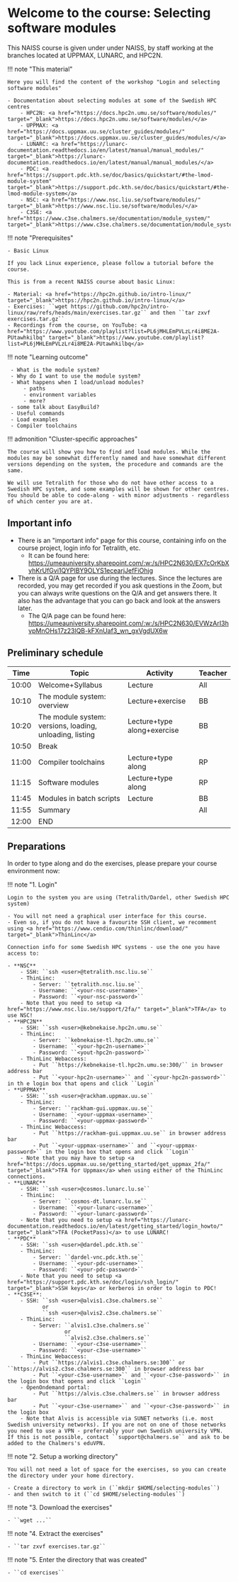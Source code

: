 # Welcome to the course: Selecting software modules 

This NAISS course is given under under NAISS, by staff working at the branches located at UPPMAX, LUNARC, and HPC2N.

!!! note "This material" 

    Here you will find the content of the workshop "Login and selecting software modules" 

    - Documentation about selecting modules at some of the Swedish HPC centres 
        - HPC2N: <a href="https://docs.hpc2n.umu.se/software/modules/" target="_blank">https://docs.hpc2n.umu.se/software/modules/</a> 
        - UPPMAX: <a href="https://docs.uppmax.uu.se/cluster_guides/modules/" target="_blank">https://docs.uppmax.uu.se/cluster_guides/modules/</a>  
        - LUNARC: <a href="https://lunarc-documentation.readthedocs.io/en/latest/manual/manual_modules/" target="_blank">https://lunarc-documentation.readthedocs.io/en/latest/manual/manual_modules/</a>  
        - PDC: <a href="https://support.pdc.kth.se/doc/basics/quickstart/#the-lmod-module-system" target="_blank">https://support.pdc.kth.se/doc/basics/quickstart/#the-lmod-module-system</a>   
        - NSC: <a href="https://www.nsc.liu.se/software/modules/" target="_blank">https://www.nsc.liu.se/software/modules/</a>  
        - C3SE: <a href="https://www.c3se.chalmers.se/documentation/module_system/" target="_blank">https://www.c3se.chalmers.se/documentation/module_system/</a> 

!!! note "Prerequisites"

    - Basic Linux 

    If you lack Linux experience, please follow a tutorial before the course. 

    This is from a recent NAISS course about basic Linux: 
  
    - Material: <a href="https://hpc2n.github.io/intro-linux/" target="_blank">https://hpc2n.github.io/intro-linux/</a>
    - Exercises: ``wget https://github.com/hpc2n/intro-linux/raw/refs/heads/main/exercises.tar.gz`` and then ``tar zxvf exercises.tar.gz`` 
    - Recordings from the course, on YouTube: <a href="https://www.youtube.com/playlist?list=PL6jMHLEmPVLzLr4i8ME2A-PUtawhkilbq" target="_blank">https://www.youtube.com/playlist?list=PL6jMHLEmPVLzLr4i8ME2A-PUtawhkilbq</a> 

!!! note "Learning outcome"   

     - What is the module system?
     - Why do I want to use the module system? 
     - What happens when I load/unload modules? 
         - paths
         - environment variables
         - more?
     - some talk about EasyBuild?
     - Useful commands
     - Load examples
     - Compiler toolchains 

!!! admonition "Cluster-specific approaches"

    The course will show you how to find and load modules. While the modules may be somewhat differently named and have somewhat different versions depending on the system, the procedure and commands are the same. 

    We will use Tetralith for those who do not have other access to a Swedish HPC system, and some examples will be shown for other centres. You should be able to code-along - with minor adjustments - regardless of which center you are at. 

## Important info

- There is an "important info" page for this course, containing info on the course project, login info for Tetralith, etc. 
    - It can be found here: <a href="https://umeauniversity.sharepoint.com/:w:/s/HPC2N630/EX7cOrKbXyhKrUfGvi1QYPIBY9OLYS1ecearjJefFiOhjg" target="_blank">https://umeauniversity.sharepoint.com/:w:/s/HPC2N630/EX7cOrKbXyhKrUfGvi1QYPIBY9OLYS1ecearjJefFiOhjg</a> 
- There is a Q/A page for use during the lectures. Since the lectures are recorded, you may get recorded if you ask questions in the Zoom, but you can always write questions on the Q/A and get answers there. It also has the advantage that you can go back and look at the answers later. 
    - The Q/A page can be found here: <a href="https://umeauniversity.sharepoint.com/:w:/s/HPC2N630/EVWzArI3hvpMnOHs17z23lQB-kFXnUaf3_wn_gxVgdUX6w" target="_blank">https://umeauniversity.sharepoint.com/:w:/s/HPC2N630/EVWzArI3hvpMnOHs17z23lQB-kFXnUaf3_wn_gxVgdUX6w</a>  

## Preliminary schedule

| Time | Topic | Activity | Teacher | 
| ---- | ----- | -------- | ------- |
| 10:00 | Welcome+Syllabus | Lecture | All |
| 10:10 | The module system: overview | Lecture+exercise | BB | 
| 10:20 | The module system: versions, loading, unloading, listing | Lecture+type along+exercise | BB | 
| 10:50 | Break | | |
| 11:00 | Compiler toolchains | Lecture+type along | RP |
| 11:15 | Software modules | Lecture+type along | RP | 
| 11:45 | Modules in batch scripts | Lecture | BB |  
| 11:55 | Summary | | All | 
| 12:00 | END | | | 

## Preparations 

In order to type along and do the exercises, please prepare your course environment now:

!!! note "1. Login"

    Login to the system you are using (Tetralith/Dardel, other Swedish HPC system)

    - You will not need a graphical user interface for this course. 
    - Even so, if you do not have a favourite SSH client, we recomment using <a href="https://www.cendio.com/thinlinc/download/" target="_blank">ThinLinc</a>
    
    Connection info for some Swedish HPC systems - use the one you have access to: 

    - **NSC**
        - SSH: ``ssh <user>@tetralith.nsc.liu.se``
        - ThinLinc:
            - Server: ``tetralith.nsc.liu.se``
            - Username: ``<your-nsc-username>``
            - Password: ``<your-nsc-password>``
        - Note that you need to setup <a href="https://www.nsc.liu.se/support/2fa/" target="_blank">TFA</a> to use NSC!
    - **HPC2N**
        - SSH: ``ssh <user>@kebnekaise.hpc2n.umu.se`` 
        - ThinLinc: 
            - Server: ``kebnekaise-tl.hpc2n.umu.se``
            - Username: ``<your-hpc2n-username>``
            - Password: ``<yout-hpc2n-password>``
        - ThinLinc Webaccess: 
            - Put ``https://kebnekaise-tl.hpc2n.umu.se:300/`` in browser address bar 
            - Put ``<your-hpc2n-username>`` and ``<your-hpc2n-password>`` in th e login box that opens and click ``Login`` 
    - **UPPMAX** 
        - SSH: ``ssh <user>@rackham.uppmax.uu.se``
        - ThinLinc: 
            - Server: ``rackham-gui.uppmax.uu.se`` 
            - Username: ``<your-uppmax-username>`` 
            - Password: ``<your-uppmax-password>`` 
        - ThinLinc Webaccess: 
            - Put ``https://rackham-gui.uppmax.uu.se`` in browser address bar 
            - Put ``<your-uppmax-username>`` and ``<your-uppmax-password>`` in the login box that opens and click ``Login`` 
        - Note that you may have to setup <a href="https://docs.uppmax.uu.se/getting_started/get_uppmax_2fa/" target="_blank">TFA for Uppmax</a> when using either of the ThinLinc connections. 
    - **LUNARC** 
        - SSH: ``ssh <user>@cosmos.lunarc.lu.se``
        - ThinLinc: 
            - Server: ``cosmos-dt.lunarc.lu.se``
            - Username: ``<your-lunarc-username>``
            - Password: ``<your-lunarc-password>``
        - Note that you need to setup <a href="https://lunarc-documentation.readthedocs.io/en/latest/getting_started/login_howto/" target="_blank">TFA (PocketPass)</a> to use LUNARC! 
    - **PDC** 
        - SSH: ``ssh <user>@dardel.pdc.kth.se`` 
        - ThinLinc: 
            - Server: ``dardel-vnc.pdc.kth.se`` 
            - Username: ``<your-pdc-username>``
            - Password: ``<your-pdc-password>`` 
        - Note that you need to setup <a href="https://support.pdc.kth.se/doc/login/ssh_login/" target="_blank">SSH keys</a> or kerberos in order to login to PDC!    
    - **C3SE**: 
        - SSH: ``ssh <user>@alvis1.c3se.chalmers.se``
               or 
               ``ssh <user>@alvis2.c3se.chalmers.se``
        - ThinLinc: 
            - Server: ``alvis1.c3se.chalmers.se`` 
                      or 
                      ``alvis2.c3se.chalmers.se``
            - Username: ``<your-c3se-username>``
            - Password: ``<your-c3se-username>`` 
        - ThinLinc Webaccess: 
            - Put ``https://alvis1.c3se.chalmers.se:300`` or ``https://alvis2.c3se.chalmers.se:300`` in browser address bar 
            - Put ``<your-c3se-username>`` and ``<your-c3se-password>`` in the login box that opens and click ``Login`` 
        - OpenOndemand portal: 
            - Put ``https://alvis.c3se.chalmers.se`` in browser address bar 
            - Put ``<your-c3se-username>`` and ``<your-c3se-password>`` in the login box 
        - Note that Alvis is accessible via SUNET networks (i.e. most Swedish university networks). If you are not on one of those networks you need to use a VPN - preferrably your own Swedish university VPN. If this is not possible, contact ``support@chalmers.se`` and ask to be added to the Chalmers's eduVPN. 

!!! note "2. Setup a working directory"

    You will not need a lot of space for the exercises, so you can create the directory under your home directory. 

    - Create a directory to work in (``mkdir $HOME/selecting-modules``) 
    - and then switch to it (``cd $HOME/selecting-modules``)

!!! note "3. Download the exercises" 

    - ``wget ...`` 

!!! note "4. Extract the exercises" 

    - ``tar zxvf exercises.tar.gz``

!!! note "5. Enter the directory that was created"

    - ``cd exercises``

